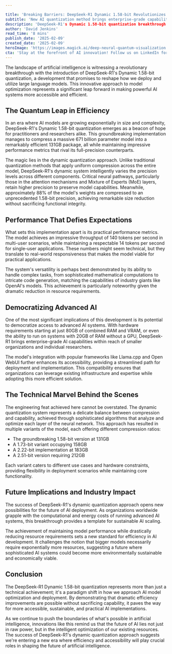 ```yaml
---

title: 'Breaking Barriers: DeepSeek-R1 Dynamic 1.58-bit Revolutionizes AI Efficiency'
subtitle: 'New AI quantization method brings enterprise-grade capabilities to smaller organizations'
description: 'DeepSeek-R1's Dynamic 1.58-bit quantization breakthrough revolutionizes AI efficiency by compressing a 671 billion parameter model into 131GB while maintaining performance. This innovative approach democratizes access to advanced AI systems and sets new standards for sustainable AI deployment.'
author: 'David Jenkins'
read_time: '8 mins'
publish_date: '2025-02-09'
created_date: '2025-02-09'
heroImage: 'https://images.magick.ai/deep-neural-quantum-visualization.jpg'
cta: 'Stay at the forefront of AI innovation! Follow us on LinkedIn for more groundbreaking developments in AI efficiency and optimization!'
---
```


The landscape of artificial intelligence is witnessing a revolutionary breakthrough with the introduction of DeepSeek-R1's Dynamic 1.58-bit quantization, a development that promises to reshape how we deploy and utilize large language models. This innovative approach to model optimization represents a significant leap forward in making powerful AI systems more accessible and efficient.

## The Quantum Leap in Efficiency

In an era where AI models are growing exponentially in size and complexity, DeepSeek-R1's Dynamic 1.58-bit quantization emerges as a beacon of hope for practitioners and researchers alike. This groundbreaking implementation manages to compress a massive 671 billion parameter model into a remarkably efficient 131GB package, all while maintaining impressive performance metrics that rival its full-precision counterparts.

The magic lies in the dynamic quantization approach. Unlike traditional quantization methods that apply uniform compression across the entire model, DeepSeek-R1's dynamic system intelligently varies the precision levels across different components. Critical neural pathways, particularly those in the attention mechanisms and Mixture of Experts (MoE) layers, retain higher precision to preserve model capabilities. Meanwhile, approximately 88% of the model's weights are compressed to an unprecedented 1.58-bit precision, achieving remarkable size reduction without sacrificing functional integrity.

## Performance That Defies Expectations

What sets this implementation apart is its practical performance metrics. The model achieves an impressive throughput of 140 tokens per second in multi-user scenarios, while maintaining a respectable 14 tokens per second for single-user applications. These numbers might seem technical, but they translate to real-world responsiveness that makes the model viable for practical applications.

The system's versatility is perhaps best demonstrated by its ability to handle complex tasks, from sophisticated mathematical computations to intricate code generation, matching the capabilities of industry giants like OpenAI's models. This achievement is particularly noteworthy given the dramatic reduction in resource requirements.

## Democratizing Advanced AI

One of the most significant implications of this development is its potential to democratize access to advanced AI systems. With hardware requirements starting at just 80GB of combined RAM and VRAM, or even the ability to run on systems with 20GB of RAM without a GPU, DeepSeek-R1 brings enterprise-grade AI capabilities within reach of smaller organizations and individual researchers.

The model's integration with popular frameworks like Llama.cpp and Open WebUI further enhances its accessibility, providing a streamlined path for deployment and implementation. This compatibility ensures that organizations can leverage existing infrastructure and expertise while adopting this more efficient solution.

## The Technical Marvel Behind the Scenes

The engineering feat achieved here cannot be overstated. The dynamic quantization system represents a delicate balance between compression and capability, achieved through sophisticated algorithms that analyze and optimize each layer of the neural network. This approach has resulted in multiple variants of the model, each offering different compression ratios:

- The groundbreaking 1.58-bit version at 131GB
- A 1.73-bit variant occupying 158GB
- A 2.22-bit implementation at 183GB
- A 2.51-bit version requiring 212GB

Each variant caters to different use cases and hardware constraints, providing flexibility in deployment scenarios while maintaining core functionality.

## Future Implications and Industry Impact

The success of DeepSeek-R1's dynamic quantization approach opens new possibilities for the future of AI deployment. As organizations worldwide grapple with the computational and energy costs of running advanced AI systems, this breakthrough provides a template for sustainable AI scaling.

The achievement of maintaining model performance while drastically reducing resource requirements sets a new standard for efficiency in AI development. It challenges the notion that bigger models necessarily require exponentially more resources, suggesting a future where sophisticated AI systems could become more environmentally sustainable and economically viable.

## Conclusion

The DeepSeek-R1 Dynamic 1.58-bit quantization represents more than just a technical achievement; it's a paradigm shift in how we approach AI model optimization and deployment. By demonstrating that dramatic efficiency improvements are possible without sacrificing capability, it paves the way for more accessible, sustainable, and practical AI implementations.

As we continue to push the boundaries of what's possible in artificial intelligence, innovations like this remind us that the future of AI lies not just in raw power, but in the intelligent optimization of our existing resources. The success of DeepSeek-R1's dynamic quantization approach suggests we're entering a new era where efficiency and accessibility will play crucial roles in shaping the future of artificial intelligence.
